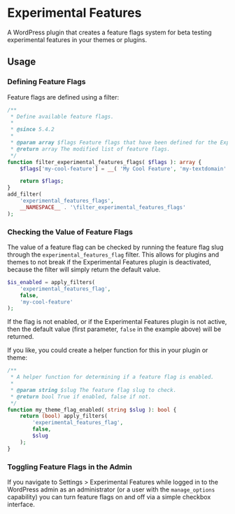 # Experimental Features
A WordPress plugin that creates a feature flags system for beta testing
experimental features in your themes or plugins.

## Usage

### Defining Feature Flags

Feature flags are defined using a filter:

```php
/**
 * Define available feature flags.
 *
 * @since 5.4.2
 *
 * @param array $flags Feature flags that have been defined for the Experimental Features plugin.
 * @return array The modified list of feature flags.
 */
function filter_experimental_features_flags( $flags ): array {
	$flags['my-cool-feature'] = __( 'My Cool Feature', 'my-textdomain' );

	return $flags;
}
add_filter(
	'experimental_features_flags',
	__NAMESPACE__ . '\filter_experimental_features_flags'
);
```

### Checking the Value of Feature Flags

The value of a feature flag can be checked by running the feature flag slug
through the `experimental_features_flag` filter. This allows for plugins and
themes to not break if the Experimental Features plugin is deactivated,
because the filter will simply return the default value.

```php
$is_enabled = apply_filters(
	'experimental_features_flag',
	false,
	'my-cool-feature'
);
```

If the flag is not enabled, or if the Experimental Features plugin is not
active, then the default value (first parameter, `false` in the example above)
will be returned.

If you like, you could create a helper function for this in your plugin or
theme:

```php
/**
 * A helper function for determining if a feature flag is enabled.
 *
 * @param string $slug The feature flag slug to check.
 * @return bool True if enabled, false if not.
 */
function my_theme_flag_enabled( string $slug ): bool {
	return (bool) apply_filters(
		'experimental_features_flag',
		false,
		$slug
	);
}
```

### Toggling Feature Flags in the Admin

If you navigate to Settings > Experimental Features while logged in to the
WordPress admin as an administrator (or a user with the `manage_options`
capability) you can turn feature flags on and off via a simple checkbox
interface.
